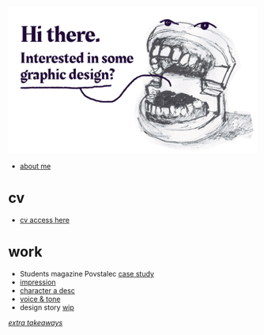 ![homepage](07-homepage/homepage.gif)

- [about me](03-aboutness/index.md)

# cv
- [cv access here](04-experience/index.md)

# work
- Students magazine Povstalec [case study](/03-aboutness/case-study.md)
- [impression](/02-impression/index.md)
- [character a desc](/01-character-description/index.md)
- [voice & tone](/05-voice-tone/index.md)
- design story [wip](https://www.figma.com/file/0LMrxJwYe4SN6DQIU4WlR8/Untitled?node-id=38%3A2)

[*extra takeaways*](/extra-takeaways/index.md)
